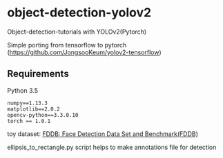 # object-detection-yolov2
Object-detection-tutorials with YOLOv2(Pytorch)

Simple porting from tensorflow to pytorch (https://github.com/JongsooKeum/yolov2-tensorflow)

## Requirements
Python 3.5
```
numpy==1.13.3
matplotlib==2.0.2
opencv-python==3.3.0.10
torch == 1.0.1
```


toy dataset: [FDDB: Face Detection Data Set and Benchmark(FDDB)](http://vis-www.cs.umass.edu/fddb/)

ellipsis_to_rectangle.py script helps to make annotations file for detection

